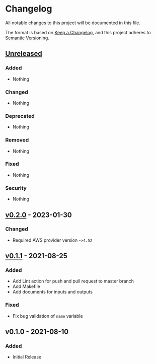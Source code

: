 # Changelog

All notable changes to this project will be documented in this file.

The format is based on [Keep a Changelog](https://keepachangelog.com/en/1.0.0/),
and this project adheres to [Semantic Versioning](https://semver.org/spec/v2.0.0.html).

## [Unreleased](https://github.com/rabiloo/terraform-aws-ecs/compare/v0.2.0...master)

### Added

- Nothing

### Changed

- Nothing

### Deprecated

- Nothing

### Removed

- Nothing

### Fixed

- Nothing

### Security

- Nothing

<!-- New Release notes will be placed here automatically -->
## [v0.2.0](https://github.com/rabiloo/terraform-aws-ecs/compare/v0.1.1...v0.2.0) - 2023-01-30

### Changed

- Required AWS provider version `~>4.52`

## [v0.1.1](https://github.com/rabiloo/terraform-aws-ecs/compare/v0.1.0...v0.1.1) - 2021-08-25

### Added

- Add Lint action for push and pull request to master branch
- Add Makefile
- Add documents for inputs and outputs

### Fixed

- Fix bug validation of `name` variable

## v0.1.0 - 2021-08-10

### Added

- Initial Release
